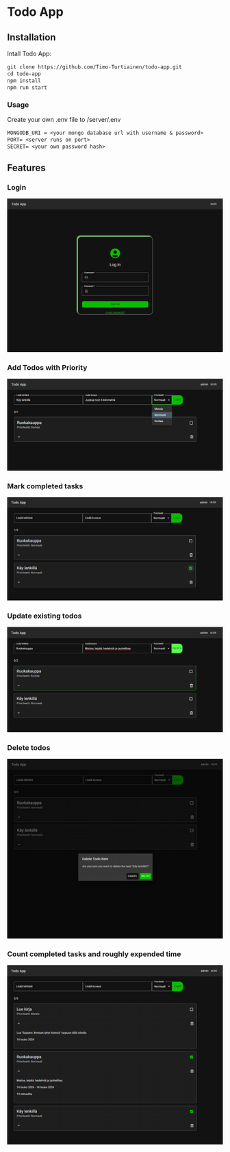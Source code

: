 # Todo App

## Installation

Intall Todo App:

```
git clone https://github.com/Timo-Turtiainen/todo-app.git
cd todo-app
npm install
npm run start
```

### Usage

Create your own .env file to /server/.env

```
MONGODB_URI = <your mongo database url with username & password>
PORT= <server runs on port>
SECRET= <your own password hash>
```

## Features

### Login

![Login page](https://github.com/Timo-Turtiainen/todo-app/blob/main/client/public/login.png)

### Add Todos with Priority

![Add Todo](https://github.com/Timo-Turtiainen/todo-app/blob/main/client/public/add-todo.png)

### Mark completed tasks

![Completed Task](https://github.com/Timo-Turtiainen/todo-app/blob/main/client/public/checked-todo.png)

### Update existing todos

![Update Todo](https://github.com/Timo-Turtiainen/todo-app/blob/main/client/public/update-todo.png)

### Delete todos

![Delete Todo](https://github.com/Timo-Turtiainen/todo-app/blob/main/client/public/delete-todo.png)

### Count completed tasks and roughly expended time

![Count tasks and time](https://github.com/Timo-Turtiainen/todo-app/blob/main/client/public/todo-slice.png)
